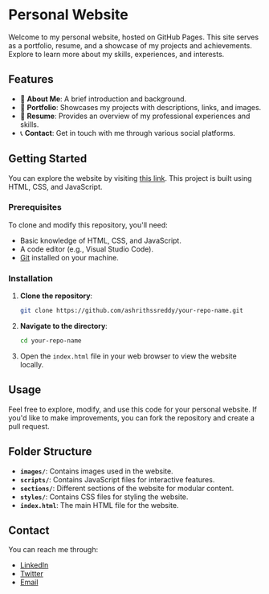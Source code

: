 
# Personal Website

Welcome to my personal website, hosted on GitHub Pages. This site serves as a portfolio, resume, and a showcase of my projects and achievements. Explore to learn more about my skills, experiences, and interests.

## Features

- 📝 **About Me**: A brief introduction and background.
- 📂 **Portfolio**: Showcases my projects with descriptions, links, and images.
- 📄 **Resume**: Provides an overview of my professional experiences and skills.
- 📞 **Contact**: Get in touch with me through various social platforms.

## Getting Started

You can explore the website by visiting [this link](https://ashrithssreddy.github.io). This project is built using HTML, CSS, and JavaScript.

### Prerequisites

To clone and modify this repository, you'll need:
- Basic knowledge of HTML, CSS, and JavaScript.
- A code editor (e.g., Visual Studio Code).
- [Git](https://git-scm.com/) installed on your machine.

### Installation

1. **Clone the repository**:
   ```bash
   git clone https://github.com/ashrithssreddy/your-repo-name.git
   ```
2. **Navigate to the directory**:
   ```bash
   cd your-repo-name
   ```
3. Open the `index.html` file in your web browser to view the website locally.

## Usage

Feel free to explore, modify, and use this code for your personal website. If you'd like to make improvements, you can fork the repository and create a pull request.

## Folder Structure

- **`images/`**: Contains images used in the website.
- **`scripts/`**: Contains JavaScript files for interactive features.
- **`sections/`**: Different sections of the website for modular content.
- **`styles/`**: Contains CSS files for styling the website.
- **`index.html`**: The main HTML file for the website.

## Contact

You can reach me through:
- [LinkedIn](https://www.linkedin.com/in/ashrithssreddy)
- [Twitter](https://twitter.com/ashrithssreddy)
- [Email](mailto:ashrithssreddy@gmail.com)